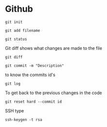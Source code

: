 # Github

```
git init
```
```
git add filename
```
```
git status
```
Git diff shows what changes are made to the file
```
git diff
```
```
git commit -m "Description"
```
to know the commits id's
```
git log
```
To get back to the previous changes in the code
```
git reset hard --commit id
```
SSH type
```
ssh-keygen -t rsa
```
